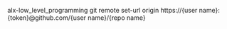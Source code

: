 alx-low_level_programming
git remote set-url origin https://{user name}:{token}@github.com/{user name}/{repo name}
